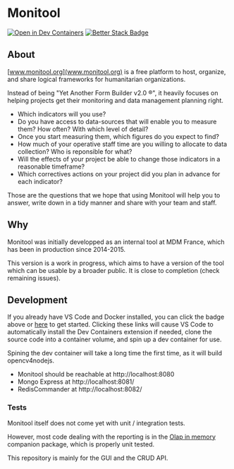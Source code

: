 # Monitool

[![Open in Dev Containers](https://img.shields.io/static/v1?label=Dev%20Containers&message=Open&color=blue&logo=visualstudiocode)](https://vscode.dev/redirect?url=vscode://ms-vscode-remote.remote-containers/cloneInVolume?url=https://github.com/romain-gilliotte/monitool-public)
[![Better Stack Badge](https://uptime.betterstack.com/status-badges/v1/monitor/12032.svg)](https://uptime.betterstack.com/?utm_source=status_badge)

## About

[www.monitool.org](www.monitool.org) is a free platform to host, organize, and share logical frameworks for humanitarian organizations.

Instead of being "Yet Another Form Builder v2.0 ®", it heavily focuses on helping projects get their monitoring and data management planning right.

- Which indicators will you use?
- Do you have access to data-sources that will enable you to measure them? How often? With which level of detail?
- Once you start measuring them, which figures do you expect to find?
- How much of your operative staff time are you willing to allocate to data collection? Who is reponsible for what?
- Will the effects of your project be able to change those indicators in a reasonable timeframe?
- Which correctives actions on your project did you plan in advance for each indicator?

Those are the questions that we hope that using Monitool will help you to answer, write down in a tidy manner and share with your team and staff.

## Why

Monitool was initially developped as an internal tool at MDM France, which has been in production since 2014-2015.

This version is a work in progress, which aims to have a version of the tool which can be usable by a broader public.
It is close to completion (check remaining issues).

## Development

If you already have VS Code and Docker installed, you can click the badge above or [here](https://vscode.dev/redirect?url=vscode://ms-vscode-remote.remote-containers/cloneInVolume?url=https://github.com/romain-gilliotte/monitool-public) to get started. Clicking these links will cause VS Code to automatically install the Dev Containers extension if needed, clone the source code into a container volume, and spin up a dev container for use.

Spining the dev container will take a long time the first time, as it will build opencv4nodejs.

- Monitool should be reachable at http://localhost:8080
- Mongo Express at http://localhost:8081/
- RedisCommander at http://localhost:8082/

### Tests

Monitool itself does not come yet with unit / integration tests.

However, most code dealing with the reporting is in the [Olap in memory](https://github.com/romain-gilliotte/olap-in-memory) companion package, which is properly unit tested.

This repository is mainly for the GUI and the CRUD API.
